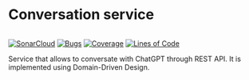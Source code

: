 # Conversation service
[![<PiotrMichalowski96>](https://circleci.com/gh/PiotrMichalowski96/conversation-service.svg?style=svg)](https://circleci.com/gh/PiotrMichalowski96/conversation-service)

[![SonarCloud](https://sonarcloud.io/images/project_badges/sonarcloud-black.svg)](https://sonarcloud.io/dashboard?id=PiotrMichalowski96_conversation-service)
[![Bugs](https://sonarcloud.io/api/project_badges/measure?project=PiotrMichalowski96_conversation-service&metric=bugs)](https://sonarcloud.io/dashboard?id=PiotrMichalowski96_conversation-service)
[![Coverage](https://sonarcloud.io/api/project_badges/measure?project=PiotrMichalowski96_conversation-service&metric=coverage)](https://sonarcloud.io/dashboard?id=PiotrMichalowski96_conversation-service)
[![Lines of Code](https://sonarcloud.io/api/project_badges/measure?project=PiotrMichalowski96_conversation-service&metric=ncloc)](https://sonarcloud.io/dashboard?id=PiotrMichalowski96_conversation-service)

Service that allows to conversate with ChatGPT through REST API. It is implemented using Domain-Driven Design.